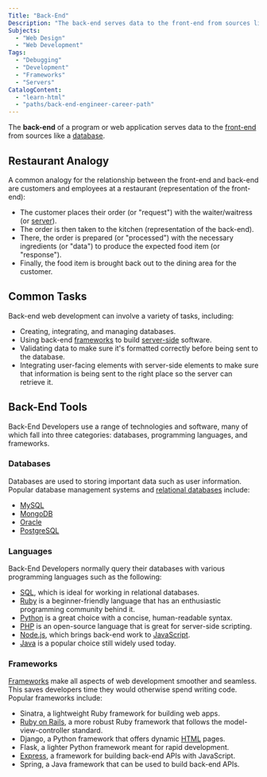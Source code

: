 ```yaml
---
Title: "Back-End"
Description: "The back-end serves data to the front-end from sources like a database."
Subjects:
  - "Web Design"
  - "Web Development"
Tags:
  - "Debugging"
  - "Development"
  - "Frameworks"
  - "Servers"
CatalogContent:
  - "learn-html"
  - "paths/back-end-engineer-career-path"
---
```


<link rel="canonical" href="https://www.codecademy.com/resources/blog/what-is-back-end/" />

The **back-end** of a program or web application serves data to the [front-end](https://www.codecademy.com/resources/docs/general/front-end) from sources like a [database](https://www.codecademy.com/resources/docs/general/database).

## Restaurant Analogy

A common analogy for the relationship between the front-end and back-end are customers and employees at a restaurant (representation of the front-end):

- The customer places their order (or "request") with the waiter/waitress (or [server](https://www.codecademy.com/resources/docs/general/server)).
- The order is then taken to the kitchen (representation of the back-end).
- There, the order is prepared (or "processed") with the necessary ingredients (or "data") to produce the expected food item (or "response").
- Finally, the food item is brought back out to the dining area for the customer.

## Common Tasks

Back-end web development can involve a variety of tasks, including:

- Creating, integrating, and managing databases.
- Using back-end [frameworks](https://www.codecademy.com/resources/docs/general/framework) to build [server-side](https://www.codecademy.com/resources/docs/general/server-side-rendering) software.
- Validating data to make sure it's formatted correctly before being sent to the database.
- Integrating user-facing elements with server-side elements to make sure that information is being sent to the right place so the server can retrieve it.

## Back-End Tools

Back-End Developers use a range of technologies and software, many of which fall into three categories: databases, programming languages, and frameworks.

### Databases

Databases are used to storing important data such as user information. Popular database management systems and [relational databases](https://www.codecademy.com/resources/docs/general/relational-database) include:

- [MySQL](https://www.mysql.com/)
- [MongoDB](https://www.mongodb.com/)
- [Oracle](https://www.oracle.com/index.html)
- [PostgreSQL](https://www.postgresql.org/)

### Languages

Back-End Developers normally query their databases with various programming languages such as the following:

- [SQL](https://www.codecademy.com/resources/docs/sql), which is ideal for working in relational databases.
- [Ruby](https://www.codecademy.com/resources/docs/ruby) is a beginner-friendly language that has an enthusiastic programming community behind it.
- [Python](https://www.codecademy.com/resources/docs/python) is a great choice with a concise, human-readable syntax.
- [PHP](https://www.codecademy.com/resources/docs/php) is an open-source language that is great for server-side scripting.
- [Node.js](https://www.codecademy.com/resources/docs/open-source/node-js), which brings back-end work to [JavaScript](https://www.codecademy.com/resources/docs/javascript).
- [Java](https://www.codecademy.com/resources/docs/java) is a popular choice still widely used today.

### Frameworks

[Frameworks](https://www.codecademy.com/resources/docs/general/framework) make all aspects of web development smoother and seamless. This saves developers time they would otherwise spend writing code. Popular frameworks include:

- Sinatra, a lightweight Ruby framework for building web apps.
- [Ruby on Rails](https://www.codecademy.com/resources/docs/ruby/ruby-on-rails), a more robust Ruby framework that follows the model-view-controller standard.
- Django, a Python framework that offers dynamic [HTML](https://www.codecademy.com/resources/docs/html) pages.
- Flask, a lighter Python framework meant for rapid development.
- [Express](https://www.codecademy.com/resources/docs/open-source/express), a framework for building back-end APIs with JavaScript.
- Spring, a Java framework that can be used to build back-end APIs.
